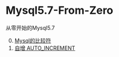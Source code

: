 # Mysql5.7-From-Zero
从零开始的Mysql5.7

0. [Mysql的比较符](/compare/比较.md)
0. [自增 AUTO_INCREMENT](/AUTO_INCREMENT.md)